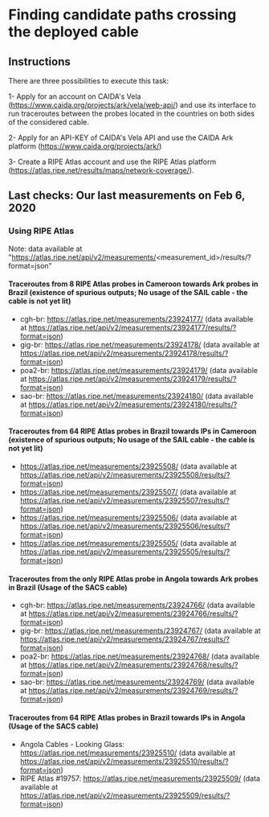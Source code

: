 
# Finding candidate paths crossing the deployed cable

## Instructions

There are three possibilities to execute this task:

1- Apply for an account on CAIDA's Vela (https://www.caida.org/projects/ark/vela/web-api/) and use its interface to run traceroutes between the probes located in the countries on both sides of the considered cable.

2- Apply for an API-KEY of CAIDA's Vela API and use the CAIDA Ark platform (https://www.caida.org/projects/ark/)

3- Create a RIPE Atlas account and use the RIPE Atlas platform (https://atlas.ripe.net/results/maps/network-coverage/).


## Last checks: Our last measurements on Feb 6, 2020

### Using RIPE Atlas 
Note: data available at "https://atlas.ripe.net/api/v2/measurements/<measurement_id>/results/?format=json"

#### Traceroutes from 8 RIPE Atlas probes in Cameroon towards Ark probes in Brazil (existence of spurious outputs; No usage of the SAIL cable - the cable is not yet lit)
* cgh-br: https://atlas.ripe.net/measurements/23924177/ (data available at https://atlas.ripe.net/api/v2/measurements/23924177/results/?format=json)
* gig-br: https://atlas.ripe.net/measurements/23924178/ (data available at https://atlas.ripe.net/api/v2/measurements/23924178/results/?format=json)
* poa2-br: https://atlas.ripe.net/measurements/23924179/ (data available at https://atlas.ripe.net/api/v2/measurements/23924179/results/?format=json)
* sao-br: https://atlas.ripe.net/measurements/23924180/ (data available at https://atlas.ripe.net/api/v2/measurements/23924180/results/?format=json)

#### Traceroutes from 64 RIPE Atlas probes in Brazil towards IPs in Cameroon (existence of spurious outputs; No usage of the SAIL cable - the cable is not yet lit)
* https://atlas.ripe.net/measurements/23925508/ (data available at https://atlas.ripe.net/api/v2/measurements/23925508/results/?format=json) 
* https://atlas.ripe.net/measurements/23925507/ (data available at https://atlas.ripe.net/api/v2/measurements/23925507/results/?format=json) 
* https://atlas.ripe.net/measurements/23925506/ (data available at https://atlas.ripe.net/api/v2/measurements/23925506/results/?format=json) 
* https://atlas.ripe.net/measurements/23925505/ (data available at https://atlas.ripe.net/api/v2/measurements/23925505/results/?format=json)

#### Traceroutes from the only RIPE Atlas probe in Angola towards Ark probes in Brazil (Usage of the SACS cable)
* cgh-br: https://atlas.ripe.net/measurements/23924766/ (data available at https://atlas.ripe.net/api/v2/measurements/23924766/results/?format=json) 
* gig-br: https://atlas.ripe.net/measurements/23924767/ (data available at https://atlas.ripe.net/api/v2/measurements/23924767/results/?format=json)
* poa2-br: https://atlas.ripe.net/measurements/23924768/ (data available at https://atlas.ripe.net/api/v2/measurements/23924768/results/?format=json)
* sao-br: https://atlas.ripe.net/measurements/23924769/ (data available at https://atlas.ripe.net/api/v2/measurements/23924769/results/?format=json)


#### Traceroutes from 64 RIPE Atlas probes in Brazil towards IPs in Angola (Usage of the SACS cable)
* Angola Cables - Looking Glass: https://atlas.ripe.net/measurements/23925510/ (data available at https://atlas.ripe.net/api/v2/measurements/23925510/results/?format=json) 
* RIPE Atlas #19757: https://atlas.ripe.net/measurements/23925509/ (data available at https://atlas.ripe.net/api/v2/measurements/23925509/results/?format=json)
